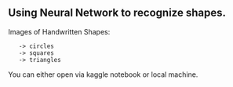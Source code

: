 Using Neural Network to recognize shapes.
-
 Images of Handwritten Shapes:

       -> circles
       -> squares 
       -> triangles 

You can either open via kaggle notebook or local machine.





               

